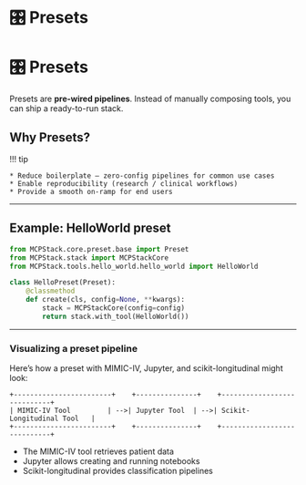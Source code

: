# 🎛 Presets
# 🎛 Presets

Presets are **pre-wired pipelines**. Instead of manually composing tools, you can ship a ready-to-run stack.

## Why Presets?

!!! tip

    * Reduce boilerplate — zero-config pipelines for common use cases  
    * Enable reproducibility (research / clinical workflows)  
    * Provide a smooth on-ramp for end users  

---

## Example: HelloWorld preset

```python
from MCPStack.core.preset.base import Preset
from MCPStack.stack import MCPStackCore
from MCPStack.tools.hello_world.hello_world import HelloWorld

class HelloPreset(Preset):
    @classmethod
    def create(cls, config=None, **kwargs):
        stack = MCPStackCore(config=config)
        return stack.with_tool(HelloWorld())
```

---

### Visualizing a preset pipeline

Here’s how a preset with MIMIC-IV, Jupyter, and scikit-longitudinal might look:

```text
+------------------------+    +---------------+    +----------------------------+
| MIMIC-IV Tool         | -->| Jupyter Tool  | -->| Scikit-Longitudinal Tool   |
+------------------------+    +---------------+    +----------------------------+
```

* The MIMIC-IV tool retrieves patient data
* Jupyter allows creating and running notebooks
* Scikit-longitudinal provides classification pipelines
